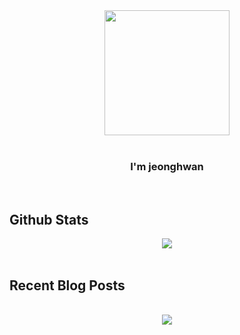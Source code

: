 <div align="center">
<img src="https://rishavanand.github.io/static/images/greetings.gif" align="center" style="width: 200px"/>
</div>

<br/>

### <div align="center">I'm jeonghwan

<br/>  

## Github Stats  
<div align="center"><img src="https://github-readme-stats.vercel.app/api?username=likeJH&show_icons=true&count_private=true&hide_border=true" align="center" /></div>  

<br/>  


## Recent Blog Posts  

<br/>  

<div align="center">
<img src="https://komarev.com/ghpvc/?username=likeJH&&style=flat-square" align="center" />
</div>  
  
